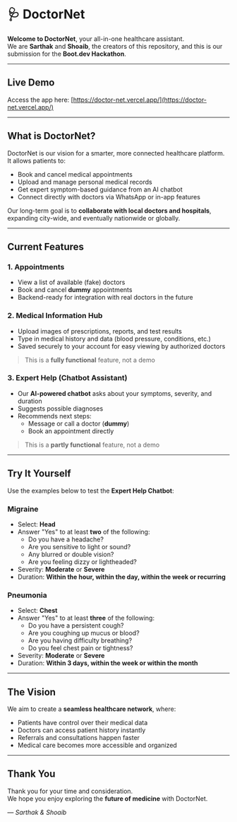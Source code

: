 # 🩺 DoctorNet

**Welcome to DoctorNet**, your all-in-one healthcare assistant.  
We are **Sarthak** and **Shoaib**, the creators of this repository, and this is our submission for the **Boot.dev Hackathon**.

---

## Live Demo

Access the app here: [https://doctor-net.vercel.app/](https://doctor-net.vercel.app/)

---

## What is DoctorNet?

DoctorNet is our vision for a smarter, more connected healthcare platform. It allows patients to:

- Book and cancel medical appointments  
- Upload and manage personal medical records  
- Get expert symptom-based guidance from an AI chatbot  
- Connect directly with doctors via WhatsApp or in-app features  

Our long-term goal is to **collaborate with local doctors and hospitals**, expanding city-wide, and eventually nationwide or globally.

---

## Current Features

### 1. Appointments  
- View a list of available (fake) doctors  
- Book and cancel **dummy** appointments  
- Backend-ready for integration with real doctors in the future

### 2. Medical Information Hub  
- Upload images of prescriptions, reports, and test results  
- Type in medical history and data (blood pressure, conditions, etc.)  
- Saved securely to your account for easy viewing by authorized doctors  
> This is a **fully functional** feature, not a demo

### 3. Expert Help (Chatbot Assistant)  
- Our **AI-powered chatbot** asks about your symptoms, severity, and duration  
- Suggests possible diagnoses  
- Recommends next steps:  
  - Message or call a doctor (**dummy**)  
  - Book an appointment directly  
> This is a **partly functional** feature, not a demo

---

## Try It Yourself

Use the examples below to test the **Expert Help Chatbot**:

### Migraine
- Select: **Head**
- Answer "Yes" to at least **two** of the following:
  - Do you have a headache?
  - Are you sensitive to light or sound?
  - Any blurred or double vision?
  - Are you feeling dizzy or lightheaded?
- Severity: **Moderate** or **Severe**
- Duration: **Within the hour, within the day, within the week or recurring**

### Pneumonia
- Select: **Chest**
- Answer "Yes" to at least **three** of the following:
  - Do you have a persistent cough?
  - Are you coughing up mucus or blood?
  - Are you having difficulty breathing?
  - Do you feel chest pain or tightness?
- Severity: **Moderate** or **Severe**
- Duration: **Within 3 days, within the week or within the month**

---

## The Vision

We aim to create a **seamless healthcare network**, where:
- Patients have control over their medical data
- Doctors can access patient history instantly
- Referrals and consultations happen faster
- Medical care becomes more accessible and organized

---

## Thank You

Thank you for your time and consideration.  
We hope you enjoy exploring the **future of medicine** with DoctorNet.

— *Sarthak & Shoaib*
